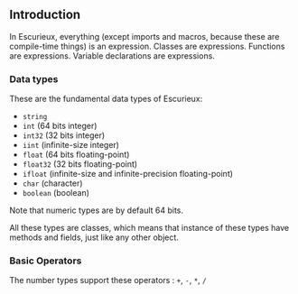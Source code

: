 ## Introduction
In Escurieux, everything (except imports and macros, because these are compile-time things) is an expression. Classes are expressions. Functions are expressions. Variable declarations are expressions.

### Data types
These are the fundamental data types of Escurieux:
* `string`
* `int` (64 bits integer)
* `int32` (32 bits integer)
* `iint` (infinite-size integer)
* `float` (64 bits floating-point)
* `float32` (32 bits floating-point)
* `ifloat` (infinite-size and infinite-precision floating-point)
* `char` (character)
* `boolean` (boolean)

Note that numeric types are by default 64 bits.

All these types are classes, which means that instance of these types have methods and fields, just like any other object.

### Basic Operators
The number types support these operators : `+`, `-`, `*`, `/`